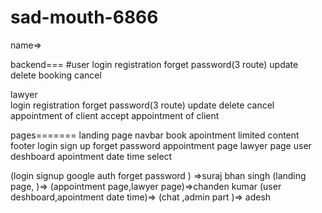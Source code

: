 # sad-mouth-6866

name=>

backend===
#user
    login 
    registration
    forget password(3 route)
    update
    delete
    booking
    cancel

 lawyer   
    login 
    registration
    forget password(3 route)
    update
    delete
    cancel appointment of client
    accept appointment of client


pages=======
landing page
    navbar
    book apointment
    limited content
    footer
login
sign up
forget password
appointment page
lawyer page
user deshboard
apointment date time select

(login signup google auth forget password ) =>suraj bhan singh
(landing page, )=>
(appointment page,lawyer page)=>chanden kumar
(user deshboard,apointment date time)=>
(chat ,admin part )=> adesh


